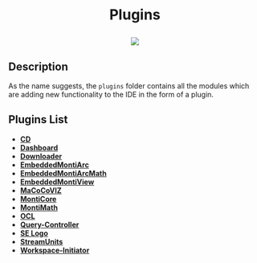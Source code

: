 # <p align="center">Plugins</p>
<p align="center">
    <img src="https://img.shields.io/badge/Last_Updated-05.15.2018-blue.svg?longCache=true&style=flat-square"/>
</p>

## Description
As the name suggests, the `plugins` folder contains all the modules which are adding new
functionality to the IDE in the form of a plugin.

## Plugins List
* [**CD**](cd)
* [**Dashboard**](dashboard)
* [**Downloader**](downloader)
* [**EmbeddedMontiArc**](embeddedmontiarc)
* [**EmbeddedMontiArcMath**](embeddedmontiarcmath)
* [**EmbeddedMontiView**](embeddedmontiview)
* [**MaCoCoVIZ**](macocoviz)
* [**MontiCore**](monticore)
* [**MontiMath**](montimath)
* [**OCL**](ocl)
* [**Query-Controller**](query-controller)
* [**SE Logo**](se-logo)
* [**StreamUnits**](streamunits)
* [**Workspace-Initiator**](workspace-initiator)